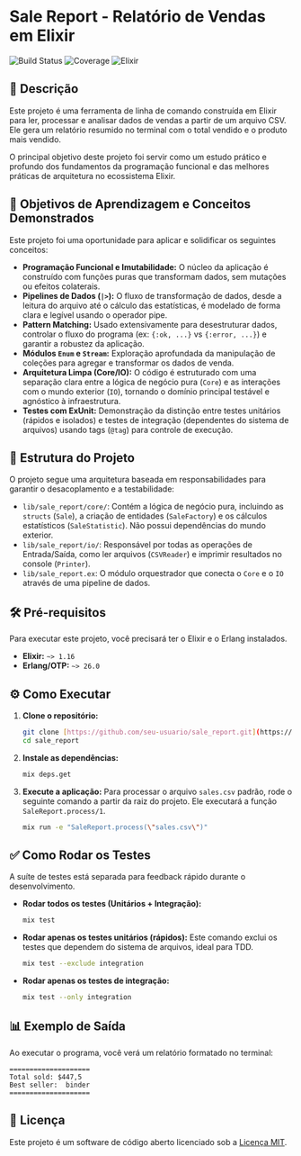 # Sale Report - Relatório de Vendas em Elixir

![Build Status](https://img.shields.io/badge/build-passing-brightgreen)
![Coverage](https://img.shields.io/badge/coverage-100%25-brightgreen)
![Elixir](https://img.shields.io/badge/Elixir-1.16%2B-blueviolet)

## 📄 Descrição

Este projeto é uma ferramenta de linha de comando construída em Elixir para ler, processar e analisar dados de vendas a partir de um arquivo CSV. Ele gera um relatório resumido no terminal com o total vendido e o produto mais vendido.

O principal objetivo deste projeto foi servir como um estudo prático e profundo dos fundamentos da programação funcional e das melhores práticas de arquitetura no ecossistema Elixir.

## 🚀 Objetivos de Aprendizagem e Conceitos Demonstrados

Este projeto foi uma oportunidade para aplicar e solidificar os seguintes conceitos:

- **Programação Funcional e Imutabilidade:** O núcleo da aplicação é construído com funções puras que transformam dados, sem mutações ou efeitos colaterais.
- **Pipelines de Dados (`|>`):** O fluxo de transformação de dados, desde a leitura do arquivo até o cálculo das estatísticas, é modelado de forma clara e legível usando o operador pipe.
- **Pattern Matching:** Usado extensivamente para desestruturar dados, controlar o fluxo do programa (ex: `{:ok, ...}` vs `{:error, ...}`) e garantir a robustez da aplicação.
- **Módulos `Enum` e `Stream`:** Exploração aprofundada da manipulação de coleções para agregar e transformar os dados de venda.
- **Arquitetura Limpa (Core/IO):** O código é estruturado com uma separação clara entre a lógica de negócio pura (`Core`) e as interações com o mundo exterior (`IO`), tornando o domínio principal testável e agnóstico à infraestrutura.
- **Testes com ExUnit:** Demonstração da distinção entre testes unitários (rápidos e isolados) e testes de integração (dependentes do sistema de arquivos) usando tags (`@tag`) para controle de execução.

## 📂 Estrutura do Projeto

O projeto segue uma arquitetura baseada em responsabilidades para garantir o desacoplamento e a testabilidade:

-   `lib/sale_report/core/`: Contém a lógica de negócio pura, incluindo as `structs` (`Sale`), a criação de entidades (`SaleFactory`) e os cálculos estatísticos (`SaleStatistic`). Não possui dependências do mundo exterior.
-   `lib/sale_report/io/`: Responsável por todas as operações de Entrada/Saída, como ler arquivos (`CSVReader`) e imprimir resultados no console (`Printer`).
-   `lib/sale_report.ex`: O módulo orquestrador que conecta o `Core` e o `IO` através de uma pipeline de dados.

## 🛠️ Pré-requisitos

Para executar este projeto, você precisará ter o Elixir e o Erlang instalados.

- **Elixir:** `~> 1.16`
- **Erlang/OTP:** `~> 26.0`

## ⚙️ Como Executar

1.  **Clone o repositório:**
    ```bash
    git clone [https://github.com/seu-usuario/sale_report.git](https://github.com/seu-usuario/sale_report.git)
    cd sale_report
    ```

2.  **Instale as dependências:**
    ```bash
    mix deps.get
    ```

3.  **Execute a aplicação:**
    Para processar o arquivo `sales.csv` padrão, rode o seguinte comando a partir da raiz do projeto. Ele executará a função `SaleReport.process/1`.
    ```bash
    mix run -e "SaleReport.process(\"sales.csv\")"
    ```

## ✅ Como Rodar os Testes

A suíte de testes está separada para feedback rápido durante o desenvolvimento.

- **Rodar todos os testes (Unitários + Integração):**
    ```bash
    mix test
    ```

- **Rodar apenas os testes unitários (rápidos):**
  Este comando exclui os testes que dependem do sistema de arquivos, ideal para TDD.
    ```bash
    mix test --exclude integration
    ```

- **Rodar apenas os testes de integração:**
    ```bash
    mix test --only integration
    ```

## 📊 Exemplo de Saída

Ao executar o programa, você verá um relatório formatado no terminal:

```
====================
Total sold: $447,5
Best seller:  binder
====================
```

## 📜 Licença

Este projeto é um software de código aberto licenciado sob a [Licença MIT](https://opensource.org/licenses/MIT).
